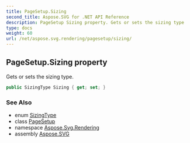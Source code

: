 ```yaml
---
title: PageSetup.Sizing
second_title: Aspose.SVG for .NET API Reference
description: PageSetup Sizing property. Gets or sets the sizing type
type: docs
weight: 60
url: /net/aspose.svg.rendering/pagesetup/sizing/
---
```

## PageSetup.Sizing property

Gets or sets the sizing type.

```csharp
public SizingType Sizing { get; set; }
```

### See Also

* enum [SizingType](../../sizingtype/)
* class [PageSetup](../)
* namespace [Aspose.Svg.Rendering](../../../aspose.svg.rendering/)
* assembly [Aspose.SVG](../../../)

